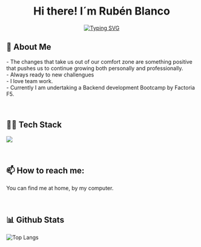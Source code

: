 <h1 align=center>Hi there! I´m Rubén Blanco</h1>
<div align= center>
<a href="https://git.io/typing-svg"><img src="https://readme-typing-svg.demolab.com?font=&weight=700&size=40&duration=3000&pause=500&color=F7A034A9&center=true&width=500&height=100&separator=%3C&lines=eat();%3Csleep();%3Ccode();%3Crepeat();" alt="Typing SVG" /></a>
</div>


## 🚀 About Me
<p>
- The changes that take us out of our comfort zone are something positive that pushes us to continue growing both personally and professionally.
<br>
- Always ready to new challengues
<br>
- I love team work.
<br>
- Currently I am undertaking a Backend development Bootcamp by Factoria F5.
</p>

<br>

##  👨‍💻 Tech Stack
<p>
  <a href="https://skillicons.dev">
    <img src="https://skillicons.dev/icons?i=vscode,git,github,java,css,html&theme=light" />
  </a>
</p>
<br>

## 📫 How to reach me:
<p>
  You can find me at home, by my computer.
</p>
<br>

## 📊 Github Stats
![Top Langs](https://github-readme-stats.vercel.app/api/top-langs/?username=Ruben-BV&hide_progress=false)


<!--
**Ruben-BV/Ruben-BV** is a ✨ _special_ ✨ repository because its `README.md` (this file) appears on your GitHub profile.

Here are some ideas to get you started:

- 🔭 I’m currently working on ...
- 🌱 I’m currently learning ...
- 👯 I’m looking to collaborate on ...
- 🤔 I’m looking for help with ...
- 💬 Ask me about ...
- 📫 How to reach me: ...
- 😄 Pronouns: ...
- ⚡ Fun fact: ...
-->
